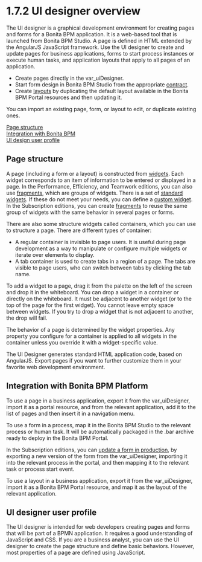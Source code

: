 # 1.7.2 UI designer overview

The UI designer is a graphical development environment for creating pages and forms for a Bonita BPM application. It is a web-based tool that is launched from Bonita BPM Studio. 
A page is defined in HTML extended by the AngularJS JavaScript framework. 
Use the UI designer to create and update pages for business applications, forms to start process instances or execute human tasks, and application layouts that apply to all pages of an application.


* Create pages directly in the var\_uiDesigner.
* Start form design in Bonita BPM Studio from the appropriate [contract](/contracts-and-contexts-0).
* Create [layouts](layouts) by duplicating the default layout available in the Bonita BPM Portal resources and then updating it.

You can import an existing page, form, or layout to edit, or duplicate existing ones.


[Page structure](#structure)  
[Integration with Bonita BPM](#integration)  
[UI design user profile](#profile)



## Page structure


A page (including a form or a layout) is constructed from [widgets](/widgets). 
Each widget corresponds to an item of information to be entered or displayed in a page. 
In the Performance, Efficiency, and Teamwork editions, you can also use [fragments](/fragments), which are groups of widgets. 
There is a set of [standard widgets](/widgets). If these do not meet your needs, you can define a [custom widget](/custom-widget). 
In the Subscription editions, you can create [fragments](/fragments) to reuse the same group of widgets with the same behavior in several pages or forms. 


There are also some structure widgets called containers, which you can use to structure a page. There are different types of container:


* A regular container is invisible to page users. It is useful during page development as a way to manipulate or configure multiple widgets or iterate over elements to display.
* A tab container is used to create tabs in a region of a page. The tabs are visible to page users, who can switch between tabs by clicking the tab name.

To add a widget to a page, drag it from the palette on the left of the screen and drop it in the whiteboard. You can drop a widget in a container or directly on the whiteboard. It must be adjacent to another widget (or to the top of the page for the first widget). You cannot leave empty space between widgets. If you try to drop a widget that is not adjacent to another, the drop will fail.


The behavior of a page is determined by the widget properties. Any property you configure for a container is applied to all widgets in the container unless you override it with a widget-specific value.



The UI Designer generates standard HTML application code, based on AngularJS. Export pages if you want to further customize them in your favorite web development environment. 


## Integration with Bonita BPM Platform

To use a page in a business application, export it from the var\_uiDesigner, import it as a portal resource, and from the relevant application, add it to the list of pages and then insert it in a navigation menu.


To use a form in a process, map it in the Bonita BPM Studio to the relevant process or human task. It will be automatically packaged in the .bar archive ready to deploy in the Bonita BPM Portal.


In the Subscription editions, you can [update a form in production](/live-update#forms), by exporting a new version of the form from the var\_uiDesigner, importing it into the relevant process in the portal,
and then mapping it to the relevant task or process start event. 


To use a layout in a business application, export it from the var\_uiDesigner, import it as a Bonita BPM Portal resource, and map it as the layout of the relevant application.


## UI designer user profile


The UI designer is intended for web developers creating pages and forms that will be part of a BPMN application. It requires a good understanding of JavaScript and CSS. If you are a business analyst, you can use the UI designer to create the page structure and define basic behaviors. However, most properties of a page are defined using JavaScript.